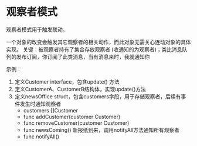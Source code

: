 # 观察者模式

观察者模式用于触发联动。

一个对象的改变会触发其它观察者的相关动作，而此对象无需关心连动对象的具体实现。
关键：被观察者持有了集合存放观察者 (收通知的为观察者)；类比消息队列的发布订阅，你订阅了此类消息，当有消息来时，我就通知你

示例：
1. 定义Customer interface，包含update() 方法
2. 定义CustomerA、CustomerB结构体，实现update()方法
3. 定义newsOffice struct，包含customers字段，用于存储观察者，后续有事件发生时通知观察者
    - customers []Customer
    - func addCustomer(customer Customer)
    - func removeCustomer(customer Customer)
    - func newsComing() 新报纸到来，调用notifyAll方法通知所有观察者
    - func notifyAll()
